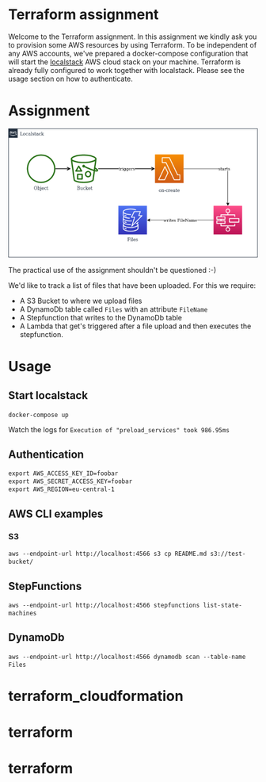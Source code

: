 # Terraform assignment

Welcome to the Terraform assignment. In this assignment we kindly ask you to provision
some AWS resources by using Terraform. To be independent of any AWS accounts, we've prepared
a docker-compose configuration that will start the [localstack](https://github.com/localstack) 
AWS cloud stack on your machine. Terraform is already fully configured to work together with 
localstack. Please see the usage section on how to authenticate.

# Assignment

![Assignment](assignment.drawio.png)

The practical use of the assignment shouldn't be questioned :-)

We'd like to track a list of files that have been uploaded. For this we require:
- A S3 Bucket to where we upload files
- A DynamoDb table called `Files` with an attribute `FileName`
- A Stepfunction that writes to the DynamoDb table
- A Lambda that get's triggered after a file upload and then executes the stepfunction.

# Usage

## Start localstack

```shell
docker-compose up
```

Watch the logs for `Execution of "preload_services" took 986.95ms`

## Authentication
```shell
export AWS_ACCESS_KEY_ID=foobar
export AWS_SECRET_ACCESS_KEY=foobar
export AWS_REGION=eu-central-1
```

## AWS CLI examples
### S3
```shell
aws --endpoint-url http://localhost:4566 s3 cp README.md s3://test-bucket/
```

## StepFunctions
```shell
aws --endpoint-url http://localhost:4566 stepfunctions list-state-machines
```

## DynamoDb

```shell
aws --endpoint-url http://localhost:4566 dynamodb scan --table-name Files
```
# terraform_cloudformation
# terraform
# terraform

